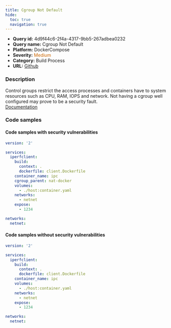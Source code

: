 ```yaml
---
title: Cgroup Not Default
hide:
  toc: true
  navigation: true
---
```


<style>
  .highlight .hll {
    background-color: #ff171742;
  }
  .md-content {
    max-width: 1100px;
    margin: 0 auto;
  }
</style>

-   **Query id:** 4d9f44c6-2f4a-4317-9bb5-267adbea0232
-   **Query name:** Cgroup Not Default
-   **Platform:** DockerCompose
-   **Severity:** <span style="color:#C60">Medium</span>
-   **Category:** Build Process
-   **URL:** [Github](https://github.com/Checkmarx/kics/tree/master/assets/queries/dockerCompose/cgroup_not_default)

### Description
Control groups restrict the access processes and containers have to system resources such as CPU, RAM, IOPS and network. Not having a cgroup well configured may prove to be a security fault.<br>
[Documentation](https://docs.docker.com/compose/compose-file/compose-file-v3/#cgroup_parent)

### Code samples
#### Code samples with security vulnerabilities
```yaml title="Postitive test num. 1 - yaml file" hl_lines="9"
version: '2'

services:
  iperfclient:
    build:
      context: .
      dockerfile: client.Dockerfile
    container_name: ipc
    cgroup_parent: nat-docker
    volumes:
      - ./host:container.yaml
    networks:
      - netnet
    expose:
      - 1234

networks:
  netnet:

```


#### Code samples without security vulnerabilities
```yaml title="Negative test num. 1 - yaml file"
version: '2'

services:
  iperfclient:
    build:
      context: .
      dockerfile: client.Dockerfile
    container_name: ipc
    volumes:
      - ./host:container.yaml
    networks:
      - netnet
    expose:
      - 1234

networks:
  netnet:

```
